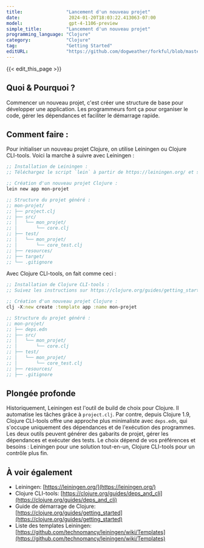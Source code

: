 ```yaml
---
title:                "Lancement d'un nouveau projet"
date:                  2024-01-20T18:03:22.413063-07:00
model:                 gpt-4-1106-preview
simple_title:         "Lancement d'un nouveau projet"
programming_language: "Clojure"
category:             "Clojure"
tag:                  "Getting Started"
editURL:              "https://github.com/dogweather/forkful/blob/master/content/fr/clojure/starting-a-new-project.md"
---
```


{{< edit_this_page >}}

## Quoi & Pourquoi ?
Commencer un nouveau projet, c'est créer une structure de base pour développer une application. Les programmeurs font ça pour organiser le code, gérer les dépendances et faciliter le démarrage rapide.

## Comment faire :
Pour initialiser un nouveau projet Clojure, on utilise Leiningen ou Clojure CLI-tools. Voici la marche à suivre avec Leiningen :

```Clojure
;; Installation de Leiningen :
;; Téléchargez le script `lein` à partir de https://leiningen.org/ et suivez les instructions d'installation.

;; Création d'un nouveau projet Clojure :
lein new app mon-projet

;; Structure du projet généré :
;; mon-projet/
;; ├── project.clj
;; ├── src/
;; │   └── mon_projet/
;; │       └── core.clj
;; ├── test/
;; │   └── mon_projet/
;; │       └── core_test.clj
;; ├── resources/
;; ├── target/
;; └── .gitignore
```

Avec Clojure CLI-tools, on fait comme ceci :

```Clojure
;; Installation de Clojure CLI-tools :
;; Suivez les instructions sur https://clojure.org/guides/getting_started#_clojure_installer_and_cli_tools.

;; Création d'un nouveau projet Clojure :
clj -X:new create :template app :name mon-projet

;; Structure du projet généré :
;; mon-projet/
;; ├── deps.edn
;; ├── src/
;; │   └── mon_projet/
;; │       └── core.clj
;; ├── test/
;; │   └── mon_projet/
;; │       └── core_test.clj
;; ├── resources/
;; ├── .gitignore
```

## Plongée profonde
Historiquement, Leiningen est l'outil de build de choix pour Clojure. Il automatise les tâches grâce à `project.clj`. Par contre, depuis Clojure 1.9, Clojure CLI-tools offre une approche plus minimaliste avec `deps.edn`, qui s'occupe uniquement des dépendances et de l'exécution des programmes. Les deux outils peuvent générer des gabarits de projet, gérer les dépendances et exécuter des tests. Le choix dépend de vos préférences et besoins : Leiningen pour une solution tout-en-un, Clojure CLI-tools pour un contrôle plus fin.

## À voir également
- Leiningen: [https://leiningen.org/](https://leiningen.org/)
- Clojure CLI-tools: [https://clojure.org/guides/deps_and_cli](https://clojure.org/guides/deps_and_cli)
- Guide de démarrage de Clojure: [https://clojure.org/guides/getting_started](https://clojure.org/guides/getting_started)
- Liste des templates Leiningen: [https://github.com/technomancy/leiningen/wiki/Templates](https://github.com/technomancy/leiningen/wiki/Templates)
